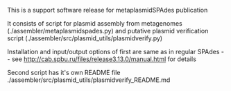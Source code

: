 This is a support software release for metaplasmidSPAdes publication

It consists of script for plasmid assembly from metagenomes  (./assembler/metaplasmidspades.py) and putative plasmid verification script (./assembler/src/plasmid_utils/plasmidverify.py)

Installation and input/output options of first are same as in regular SPAdes -- see http://cab.spbu.ru/files/release3.13.0/manual.html for details

Second script has it's own README file ./assembler/src/plasmid_utils/plasmidverify_README.md
